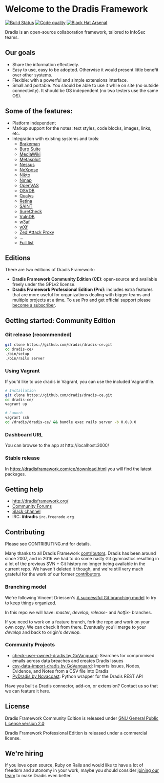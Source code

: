 # Welcome to the Dradis Framework

[ ![Build Status](https://codeship.com/projects/f06cef90-a1ae-0133-d7a5-465166e508dd/status?branch=master)](https://codeship.com/projects/128584)
[ ![Code quality](https://codeclimate.com/github/dradis/dradis-ce/badges/gpa.svg)](https://codeclimate.com/github/dradis/dradis-ce)
[ ![Black Hat Arsenal](https://www.toolswatch.org/badges/arsenal/2016.svg)](https://www.blackhat.com/us-16/arsenal.html#dradis-framework)

Dradis is an open-source collaboration framework, tailored to InfoSec teams.


## Our goals

* Share the information effectively.
* Easy to use, easy to be adopted. Otherwise it would present little benefit over other systems.
* Flexible: with a powerful and simple extensions interface.
* Small and portable. You should be able to use it while on site (no outside connectivity). It should be OS independent (no two testers use the same OS).


## Some of the features:

* Platform independent
* Markup support for the notes: text styles, code blocks, images, links, etc.
* Integration with existing systems and tools:
  * [Brakeman](https://dradisframework.com/ce/addons/brakeman.html)
  * [Burp Suite](https://dradisframework.com/ce/addons/burp.html)
  * [MediaWiki](https://dradisframework.com/ce/addons/mediawiki.html)
  * [Metasploit](https://dradisframework.com/ce/addons/metasploit.html)
  * [Nessus](https://dradisframework.com/ce/addons/nessus.html)
  * [NeXpose](https://dradisframework.com/ce/addons/nexpose.html)
  * [Nikto](https://dradisframework.com/ce/addons/nikto.html)
  * [Nmap](https://dradisframework.com/ce/addons/nmap.html)
  * [OpenVAS](https://dradisframework.com/ce/addons/openvas.html)
  * [OSVDB](https://dradisframework.com/ce/addons/osvdb.html)
  * [Qualys](https://dradisframework.com/ce/addons/qualys.html)
  * [Retina](https://dradisframework.com/ce/addons/retina.html)
  * [SAINT](https://dradisframework.com/ce/addons/saint.html)
  * [SureCheck](https://dradisframework.com/ce/addons/surecheck.html)
  * [VulnDB](https://dradisframework.com/ce/addons/vulndb.html)
  * [w3af](https://dradisframework.com/ce/addons/w3af.html)
  * [wXf](https://dradisframework.com/ce/addons/wxf.html)
  * [Zed Attack Proxy](https://dradisframework.com/ce/addons/zap.html)
  * ...
  * [Full list](http://dradisframework.org/addons/)


## Editions

There are two editions of Dradis Framework:

* **Dradis Framework Community Edition (CE)**: open-source and available freely under the GPLv2 license.
* **Dradis Framework Professional Edition (Pro)**: includes extra features that are more useful for organizations dealing with bigger teams and multiple projects at a time. To use Pro and get official support please [become a subscriber](https://dradisframework.com/pro/).


## Getting started: Community Edition

### Git release (recommended)

```bash
git clone https://github.com/dradis/dradis-ce.git
cd dradis-ce/
./bin/setup
./bin/rails server
```

### Using Vagrant

If you'd like to use dradis in Vagrant, you can use the included Vagrantfile.

```bash
# Installation
git clone https://github.com/dradis/dradis-ce.git
cd dradis-ce/
vagrant up

# Launch
vagrant ssh
cd /dradis/dradis-ce/ && bundle exec rails server -b 0.0.0.0
```

### Dashboard URL

You can browse to the app at http://localhost:3000/

### Stable release

In https://dradisframework.com/ce/download.html you will find the latest packages.


## Getting help

* http://dradisframework.org/
* [Community Forums](https://discuss.dradisframework.org/)
* [Slack channel](https://evening-hamlet-4416.herokuapp.com/)
* IRC: **#dradis** `irc.freenode.org`


## Contributing

Please see CONTRIBUTING.md for details.

Many thanks to all Dradis Framework [contributors](https://github.com/dradis/dradis-ce/graphs/contributors). Dradis has been around since 2007, and in 2016 we had to do some nasty Git gymnastics resulting in a lot of the previous SVN + Git history no longer being available in the current repo. We haven't deleted it though, and we're still very much grateful for the work of our former [contributors](https://github.com/dradis/dradis-legacy/graphs/contributors).


### Branching model
We're following Vincent Driessen's [A successful Git branching model](http://nvie.com/posts/a-successful-git-branching-model/) to try to keep things organized.

In this repo we will have: *master*, *develop*, *release-* and *hotfix-* branches.

If you need to work on a feature branch, fork the repo and work on your own copy. We can check it from there. Eventually you'll merge to your *develop* and back to origin's *develop*.


### Community Projects

* [check-user-pwned-dradis by GoVanguard](https://github.com/GoVanguard/check-user-pwned-dradis): Searches for compromised emails across data breaches and creates Dradis Issues
* [csv-data-import-dradis by GoVanguard](https://github.com/GoVanguard/csv-data-import-dradis): Imports Issues, Nodes, Evidence, and Notes from a CSV file into Dradis
* [PyDradis by Novacoast](https://github.com/ncatlabs/pydradis): Python wrapper for the Dradis REST API

Have you built a Dradis connector, add-on, or extension? Contact us so that we can feature it here.


## License

Dradis Framework Community Edition is released under [GNU General Public License version 2.0](http://www.gnu.org/licenses/old-licenses/gpl-2.0.html)

Dradis Framework Professional Edition is released under a commercial license.


## We're hiring

If you love open source, Ruby on Rails and would like to have a lot of freedom and autonomy in your work, maybe you should consider [joining our team](https://dradisframework.com/careers.html) to make Dradis even better.
